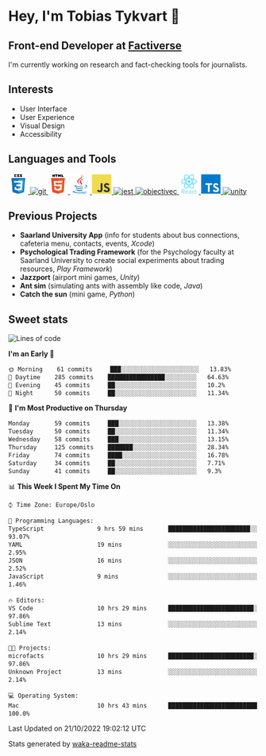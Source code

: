 # Hey, I'm Tobias Tykvart 🦉
## Front-end Developer at [Factiverse](https://www.factiverse.no/)

I'm currently working on research and fact-checking tools for journalists.

## Interests

- User Interface
- User Experience
- Visual Design
- Accessibility

## Languages and Tools
<p align="left"> <a href="https://www.w3schools.com/css/" target="_blank" rel="noreferrer"> <img src="https://raw.githubusercontent.com/devicons/devicon/master/icons/css3/css3-original-wordmark.svg" alt="css3" width="40" height="40"/> </a> <a href="https://git-scm.com/" target="_blank" rel="noreferrer"> <img src="https://www.vectorlogo.zone/logos/git-scm/git-scm-icon.svg" alt="git" width="40" height="40"/> </a> <a href="https://www.w3.org/html/" target="_blank" rel="noreferrer"> <img src="https://raw.githubusercontent.com/devicons/devicon/master/icons/html5/html5-original-wordmark.svg" alt="html5" width="40" height="40"/> </a> <a href="https://www.java.com" target="_blank" rel="noreferrer"> <img src="https://raw.githubusercontent.com/devicons/devicon/master/icons/java/java-original.svg" alt="java" width="40" height="40"/> </a> <a href="https://developer.mozilla.org/en-US/docs/Web/JavaScript" target="_blank" rel="noreferrer"> <img src="https://raw.githubusercontent.com/devicons/devicon/master/icons/javascript/javascript-original.svg" alt="javascript" width="40" height="40"/> </a> <a href="https://jestjs.io" target="_blank" rel="noreferrer"> <img src="https://www.vectorlogo.zone/logos/jestjsio/jestjsio-icon.svg" alt="jest" width="40" height="40"/> </a> <a href="https://developer.apple.com/library/archive/documentation/Cocoa/Conceptual/ProgrammingWithObjectiveC/Introduction/Introduction.html" target="_blank" rel="noreferrer"> <img src="https://www.vectorlogo.zone/logos/apple_objectivec/apple_objectivec-icon.svg" alt="objectivec" width="40" height="40"/> </a> <a href="https://reactjs.org/" target="_blank" rel="noreferrer"> <img src="https://raw.githubusercontent.com/devicons/devicon/master/icons/react/react-original-wordmark.svg" alt="react" width="40" height="40"/> </a> <a href="https://www.typescriptlang.org/" target="_blank" rel="noreferrer"> <img src="https://raw.githubusercontent.com/devicons/devicon/master/icons/typescript/typescript-original.svg" alt="typescript" width="40" height="40"/> </a> <a href="https://unity.com/" target="_blank" rel="noreferrer"> <img src="https://www.vectorlogo.zone/logos/unity3d/unity3d-icon.svg" alt="unity" width="40" height="40"/> </a> </p>

## Previous Projects

- **Saarland University App** (info for students about bus connections, cafeteria menu, contacts, events, *Xcode*)
- **Psychological Trading Framework** (for the Psychology faculty at Saarland University to create social experiments about trading resources, *Play Framework*)
- **Jazzport** (airport mini games, *Unity*)
- **Ant sim** (simulating ants with assembly like code, *Java*)
- **Catch the sun** (mini game, *Python*)

## Sweet stats

<!--START_SECTION:waka-->
![Lines of code](https://img.shields.io/badge/From%20Hello%20World%20I%27ve%20Written-191%20Thousand%20lines%20of%20code-blue)

**I'm an Early 🐤** 

```text
🌞 Morning    61 commits     ███░░░░░░░░░░░░░░░░░░░░░░   13.83% 
🌆 Daytime    285 commits    ████████████████░░░░░░░░░   64.63% 
🌃 Evening    45 commits     ██░░░░░░░░░░░░░░░░░░░░░░░   10.2% 
🌙 Night      50 commits     ██░░░░░░░░░░░░░░░░░░░░░░░   11.34%

```
📅 **I'm Most Productive on Thursday** 

```text
Monday       59 commits     ███░░░░░░░░░░░░░░░░░░░░░░   13.38% 
Tuesday      50 commits     ██░░░░░░░░░░░░░░░░░░░░░░░   11.34% 
Wednesday    58 commits     ███░░░░░░░░░░░░░░░░░░░░░░   13.15% 
Thursday     125 commits    ███████░░░░░░░░░░░░░░░░░░   28.34% 
Friday       74 commits     ████░░░░░░░░░░░░░░░░░░░░░   16.78% 
Saturday     34 commits     ██░░░░░░░░░░░░░░░░░░░░░░░   7.71% 
Sunday       41 commits     ██░░░░░░░░░░░░░░░░░░░░░░░   9.3%

```


📊 **This Week I Spent My Time On** 

```text
⌚︎ Time Zone: Europe/Oslo

💬 Programming Languages: 
TypeScript               9 hrs 59 mins       ███████████████████████░░   93.07% 
YAML                     19 mins             ░░░░░░░░░░░░░░░░░░░░░░░░░   2.95% 
JSON                     16 mins             ░░░░░░░░░░░░░░░░░░░░░░░░░   2.52% 
JavaScript               9 mins              ░░░░░░░░░░░░░░░░░░░░░░░░░   1.46%

🔥 Editors: 
VS Code                  10 hrs 29 mins      ████████████████████████░   97.86% 
Sublime Text             13 mins             ░░░░░░░░░░░░░░░░░░░░░░░░░   2.14%

🐱‍💻 Projects: 
microfacts               10 hrs 29 mins      ████████████████████████░   97.86% 
Unknown Project          13 mins             ░░░░░░░░░░░░░░░░░░░░░░░░░   2.14%

💻 Operating System: 
Mac                      10 hrs 43 mins      █████████████████████████   100.0%

```


 Last Updated on 21/10/2022 19:02:12 UTC
<!--END_SECTION:waka-->
Stats generated by [waka-readme-stats](https://github.com/anmol098/waka-readme-stats)
